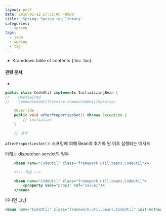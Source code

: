 ```yaml
---
layout: post
date: 2016-02-12 17:31:00 +0900
title: 'Spring: Spring tag library'
categories:
  - spring
tags:
  - java
  - spring
  - tag
---
```


* Kramdown table of contents
{:toc .toc}

#### 관련 문서

-

```java
public class CodeUtil implements InitializingBean {
//    @Autowired
//    CommonCodeUtilService commonCodeUtilService;

    @Override
    public void afterPropertiesSet() throws Exception {
        // initialize
    }

    // 생략
```

`afterPropertiesSet()`: 스프링에 의해 Bean이 초기화 된 이후 실행되는 메서드.

아래는 dispatcher-servlet의 일부

```xml
    <bean name="CodeUtil" class="framework.util.beans.CodeUtil"/>

    <!-- 혹은 -->

    <bean name="CodeUtil" class="framework.util.beans.CodeUtil">
        <property name="prop1" ref="value1"/>
    </bean>
```

아니면 그냥

```xml
<bean name="CodeUtil" class="framework.util.beans.CodeUtil" init-method="init"/>
```
